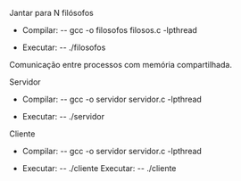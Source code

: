 Jantar para N filósofos

- Compilar:
  -- gcc -o filosofos filosos.c -lpthread

- Executar:
  -- ./filosofos

Comunicação entre processos com memória compartilhada.

Servidor

- Compilar:
  -- gcc -o servidor servidor.c -lpthread
  
 - Executar:
  -- ./servidor

Cliente

- Compilar:
  -- gcc -o servidor servidor.c -lpthread

- Executar:  -- ./cliente
Executar: -- ./cliente
